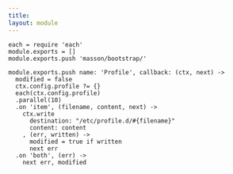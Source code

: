 ```yaml
---
title: 
layout: module
---
```


    each = require 'each'
    module.exports = []
    module.exports.push 'masson/bootstrap/'

    module.exports.push name: 'Profile', callback: (ctx, next) ->
      modified = false
      ctx.config.profile ?= {}
      each(ctx.config.profile)
      .parallel(10)
      .on 'item', (filename, content, next) ->
        ctx.write
          destination: "/etc/profile.d/#{filename}"
          content: content
        , (err, written) ->
          modified = true if written
          next err
      .on 'both', (err) ->
        next err, modified
